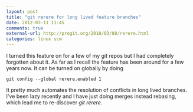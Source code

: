 ```yaml
---
layout: post
title: "git rerere for long lived feature branches"
date: 2012-03-11 11:45
comments: true
external-url: http://progit.org/2010/03/08/rerere.html
categories: linux scm
---
```


I turned this feature on for a few of my git repos but I had
completely forgotten about it. As far as I recall the feature has been
around for a few years now. It can be turned on globally by doing

    git config --global rerere.enabled 1

It pretty much automates the resolution of conflicts in long lived
branches. I've been lazy recently and I have just doing merges instead
rebasing, which lead me to re-discover _git rerere_.
